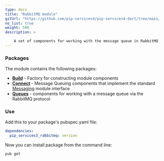 ```yaml
---
type: docs
title: "RabbitMQ module"
gitUrl: "https://github.com/pip-services4/pip-services4-dart/tree/main/pip-services4-rabbitmq-dart"
no_list: true
weight: 500
description: > 

    A set of components for working with the message queue in RabbitMQ through the AMQP protocol.
---
```


### Packages

The module contains the following packages:
- [**Build**](build) - Factory for constructing module components
- [**Connect**](connect) - Message Queuing components that implement the standard [Messaging](https://github.com/pip-services3-dart/pip-services3-messaging-dart) module interface
- [**Queues**](queues) - components for working with a message queue via the RabbitMQ protocol


### Use

Add this to your package's pubspec.yaml file:
```yaml
dependencies:
  pip_services3_rabbitmq: version
```

Now you can install package from the command line:
```bash
pub get
```


